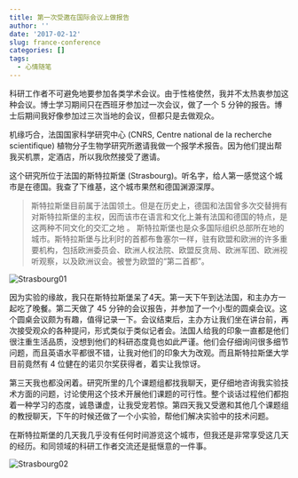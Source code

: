 ```yaml
---
title: 第一次受邀在国际会议上做报告
author: ''
date: '2017-02-12'
slug: france-conference
categories: []
tags:
  - 心情随笔
---
```


科研工作者不可避免地要参加各类学术会议。由于性格使然，我并不太热衷参加这种会议。博士学习期间只在西班牙参加过一次会议，做了一个 5 分钟的报告。博士后期间我好像参加过三次当地的会议，但都只是去做观众。        


机缘巧合，法国国家科学研究中心 (CNRS, Centre national de la recherche scientifique)  植物分子生物学研究所邀请我做一个报学术报告。因为他们提出帮我买机票，定酒店，所以我欣然接受了邀请。    


这个研究所位于法国的斯特拉斯堡 (Strasbourg)。听名字，给人第一感觉这个城市是在德国。我查了下维基，这个城市果然和德国渊源深厚。

>斯特拉斯堡目前属于法国领土。但是在历史上，德国和法国曾多次交替拥有对斯特拉斯堡的主权，因而该市在语言和文化上兼有法国和德国的特点，是这两种不同文化的交汇之地 。
>斯特拉斯堡也是众多国际组织总部所在地的城市。斯特拉斯堡与比利时的首都布鲁塞尔一样，驻有欧盟和欧洲的许多重要机构，包括欧洲委员会、欧洲人权法院、欧盟反贪局、欧洲军团、欧洲视听观察，以及欧洲议会。被誉为欧盟的“第二首都”。   


![Strasbourg01](http://i.imgur.com/ldHBMw5.jpg)    


因为实验的缘故，我只在斯特拉斯堡呆了4天。第一天下午到达法国，和主办方一起吃了晚餐。第二天做了 45 分钟的会议报告，并参加了一个小型的圆桌会议。这个圆桌会议颇为有趣，值得记录一下。会议结束后，主办方让我们坐在讲台前，再次接受观众的各种提问，形式类似于类似记者会。法国人给我的印象一直都是他们很注重生活品质，没想到他们的科研态度竟也如此严谨。他们会仔细询问很多细节问题，而且英语水平都很不错，让我对他们的印象大为改观。而且斯特拉斯堡大学目前竟然有 4 位健在的诺贝尔奖获得者，着实让我惊讶。   

第三天我也都没闲着。研究所里的几个课题组都找我聊天，更仔细地咨询我实验技术方面的问题，讨论使用这个技术开展他们课题的可行性。整个谈话过程他们都抱着一种学习的态度，诚恳谦虚，让我受宠若惊。第四天我又受邀和其他几个课题组的教授聊天，下午的时候还做了一个小实验，帮他们解决实验中的技术问题。   

在斯特拉斯堡的几天我几乎没有任何时间游览这个城市，但我还是非常享受这几天的经历。和同领域的科研工作者交流还是挺惬意的一件事。      

![Strasbourg02](http://i.imgur.com/dqvPOfo.jpg)




